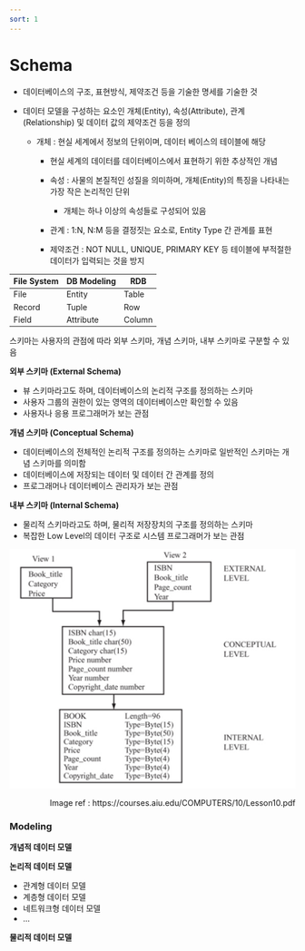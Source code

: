 ```yaml
---
sort: 1
---
```


# Schema

* 데이터베이스의 구조, 표현방식, 제약조건  등을 기술한 명세를 기술한 것

* 데이터 모델을 구성하는 요소인 개체(Entity), 속성(Attribute), 관계(Relationship) 및 데이터 값의 제약조건 등을 정의

  * 개체 : 현실 세계에서 정보의 단위이며, 데이터 베이스의 테이블에 해당
    * 현실 세계의 데이터를 데이터베이스에서 표현하기 위한 추상적인 개념

    * 속성 : 사물의 본질적인 성질을 의미하며, 개체(Entity)의 특징을 나타내는 가장 작은 논리적인 단위
      * 개체는 하나 이상의 속성들로 구성되어 있음

    * 관계 : 1:N, N:M 등을 결정짓는 요소로, Entity Type 간 관계를 표현
    * 제약조건 : NOT NULL, UNIQUE, PRIMARY KEY 등 테이블에 부적절한 데이터가 입력되는 것을 방지

| File System | DB Modeling | RDB    |
| ----------- | ----------- | ------ |
| File        | Entity      | Table  |
| Record      | Tuple       | Row    |
| Field       | Attribute   | Column |

스키마는 사용자의 관점에 따라 외부 스키마, 개념 스키마, 내부 스키마로 구분할 수 있음

**외부 스키마 (External Schema)**

* 뷰 스키마라고도 하며, 데이터베이스의 논리적 구조를 정의하는 스키마 
* 사용자 그룹의 권한이 있는 영역의 데이터베이스만 확인할 수 있음
* 사용자나 응용 프로그래머가 보는 관점

**개념 스키마 (Conceptual Schema)**

* 데이터베이스의 전체적인 논리적 구조를 정의하는 스키마로 일반적인 스키마는 개념 스키마를 의미함
* 데이터베이스에 저장되는 데이터 및 데이터 간 관계를 정의
* 프로그래머나 데이터베이스 관리자가 보는 관점

**내부 스키마 (Internal Schema)**

* 물리적 스키마라고도 하며, 물리적 저장장치의 구조를 정의하는 스키마
* 복잡한 Low Level의 데이터 구조로 시스템 프로그래머가 보는 관점



![Schema](./Img/Schema.png)

<div style="text-align: right"> Image ref : https://courses.aiu.edu/COMPUTERS/10/Lesson10.pdf </div>

### Modeling



**개념적 데이터 모델**



**논리적 데이터 모델**

* 관계형 데이터 모델
* 계층형 데이터 모델 
* 네트워크형 데이터 모델 
* ... 

**물리적 데이터 모델**

